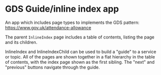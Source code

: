 # GDS Guide/inline index app

An app which includes page types to implements the GDS pattern: https://www.gov.uk/attendance-allowance

The parent `InlineIndex` page includes a table of contents, listing the page and its children.

InlineIndex and InlineIndexChild can be used to build a "guide" to a service or topic.
All of the pages are shown together in a flat hierarchy in the table of contents, with the index page shown as the first sibling.
The "next" and "previous" buttons navigate through the guide.
